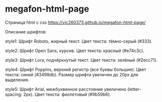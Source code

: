 # megafon-html-page
Страница html с css
https://vic260373.github.io/megafon-html-page/

Описание шрифтов:

style1:
Шрифт Roboto, жирный текст.
Цвет текста: тёмно-серый (#333).

style2:
Шрифт Open Sans, курсив.
Цвет текста: красный (#e74c3c).

style3:
Шрифт Lora, подчёркнутый текст.
Цвет текста: зелёный (#2ecc71).

style4:
Шрифт Poppins, верхний регистр (все буквы большие).
Цвет текста: синий (#3498db).
Размер шрифта увеличен до 20px для выделения.

style5:
Шрифт Arial, межбуквенное расстояние увеличено (letter-spacing: 2px).
Цвет текста: фиолетовый (#9b59b6).


